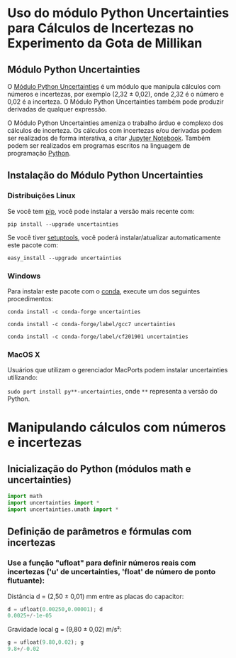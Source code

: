 # Uso do módulo Python Uncertainties para Cálculos de Incertezas no Experimento da Gota de Millikan

## Módulo Python Uncertainties

O [Módulo Python Uncertainties](https://pythonhosted.org/uncertainties/) é um módulo que manipula cálculos com números e incertezas, por exemplo (2,32 ± 0,02), onde 2,32 é o número e 0,02 é a incerteza. O Módulo Python Uncertainties também pode produzir derivadas de qualquer expressão.

O Módulo Python Uncertainties ameniza o trabalho árduo e complexo dos cálculos de incerteza. Os cálculos com incertezas e/ou derivadas podem ser realizados de forma interativa, a citar [Jupyter Notebook](https://jupyter.org/). Também podem ser realizados em programas escritos na linguagem de programação [Python](https://www.python.org/).

## Instalação do Módulo Python Uncertainties

### Distribuições Linux

Se você tem [pip](https://pypi.org/project/pip/), você pode instalar a versão mais recente com:

```pip install --upgrade uncertainties```

Se você tiver [setuptools](https://pypi.org/project/setuptools/), você poderá instalar/atualizar automaticamente este pacote com:

```easy_install --upgrade uncertainties```

### Windows

Para instalar este pacote com o [conda](https://pypi.org/project/pip/), execute um dos seguintes procedimentos:

```conda install -c conda-forge uncertainties``` 

```conda install -c conda-forge/label/gcc7 uncertainties``` 

```conda install -c conda-forge/label/cf201901 uncertainties```

### MacOS X

 Usuários que utilizam o gerenciador MacPorts podem instalar uncertainties utilizando:
 
 ```sudo port install py**-uncertainties```, onde ```**``` representa a versão do Python. 
 
 # Manipulando cálculos com números e incertezas
 
 ## Inicialização do Python (módulos math e uncertainties)
 
 ```python
 import math
 import uncertainties import *
 import uncertainties.umath import *
 ```
 
## Definição de parâmetros e fórmulas com incertezas

### Use a função "ufloat" para definir números reais com incertezas ('u' de uncertainties, 'float' de número de ponto flutuante):
 

Distância  d = (2,50 ± 0,01) mm  entre as placas do capacitor:

```python
d = ufloat(0.00250,0.00001); d
0.0025+/-1e-05
```
 Gravidade local g = (9,80 ± 0,02) m/s²:
 
 ```python
g = ufloat(9.80,0.02); g
9.8+/-0.02
```


 
 
 
 
 
 
 
 
 
 
 
 
 
 
 
 
 
 
 
 
 
 
 
 
 
 
 
 
 
 
 
 
 
 

